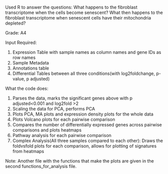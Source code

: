 Used R to answer the questions: 
  What happens to the fibroblast transcriptome when the cells become senescent? 
  What then happens to the fibroblast transcriptome when senescent cells have their mitochondria depleted?
  
Grade: A4

Input Required:
1. Expression Table with sample names as column names and gene IDs as row names
2. Sample Metadata
3. Annotations table
4. Differential Tables between all three conditions(with log2foldchange, p-value, p adjusted)

What the code does:
1. Parses the data, marks the significant genes above with p adjusted<0.001 and log2fold >2
2. Scaling the data for PCA, performs PCA
3. Plots PCA, MA plots and expression density plots for the whole data
4. Plots Volcano plots for each pairwise comparison
5. Compares the number of differentially expressed genes across pairwise comparisons and plots heatmaps
6. Pathway analysis for each pairwise comparison
7. Complex Analysis(All three samples compared to each other):
     Draws the foldvsfold plots for each comparison, allows for plotting of signatures from heatmaps

Note: Another file with the functions that make the plots are given in the second functions_for_analysis file.
